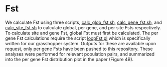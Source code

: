 Fst
==================

We calculate Fst using three scripts, [calc\_glob\_fst.sh](calc_glob_fst.sh), [calc\_gene\_fst.sh](calc_gene_fst.sh), and [calc\_site\_fst.sh](calc_site_fst.sh) to calculate global, per gene, and per site Fsts respectively. To calculate site and gene Fst, global Fst must first be calculated. The per gene Fst calculations require the script [loopFst.pl](loopFst.pl) which is specifically written for our grasshopper system. Outputs for these are available upon request, only per gene Fsts have been pushed to this repository. These analyses were performed for relevant population pairs, and summarized into the per gene Fst distribution plot in the paper (Figure 4B).
